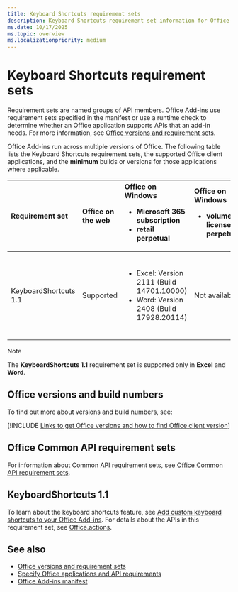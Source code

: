 ```yaml
---
title: Keyboard Shortcuts requirement sets
description: Keyboard Shortcuts requirement set information for Office Add-ins.
ms.date: 10/17/2025
ms.topic: overview
ms.localizationpriority: medium
---
```


# Keyboard Shortcuts requirement sets

Requirement sets are named groups of API members. Office Add-ins use requirement sets specified in the manifest or use a runtime check to determine whether an Office application supports APIs that an add-in needs. For more information, see [Office versions and requirement sets](/office/dev/add-ins/develop/office-versions-and-requirement-sets).

Office Add-ins run across multiple versions of Office. The following table lists the Keyboard Shortcuts requirement sets, the supported Office client applications, and the **minimum** builds or versions for those applications where applicable.

| Requirement set | Office on the web | Office on Windows<ul><li>Microsoft 365 subscription</li><li>retail perpetual</li></ul> | Office on Windows<ul><li>volume-licensed perpetual/[LTSC](/office/dev/add-ins/resources/resources-glossary#long-term-service-channel-ltsc)</li></ul> | Office on Mac | Office on iOS | Outlook on Android |
|:-----|:-----|:-----|:-----|:-----|:-----|:-----|
| KeyboardShortcuts 1.1 | Supported | <ul><li>Excel: Version 2111 (Build 14701.10000)</li><li>Word: Version 2408 (Build 17928.20114)</li></ul> | Not available | <ul><li>Excel: Version 16.55 (21111400)</li><li>Word: Version 16.88 (24081116)</li></ul>| Not supported | Not supported |

> [!NOTE]
> The **KeyboardShortcuts 1.1** requirement set is supported only in **Excel** and **Word**.

## Office versions and build numbers

To find out more about versions and build numbers, see:

[!INCLUDE [Links to get Office versions and how to find Office client version](../../includes/links-get-office-versions-builds.md)]

## Office Common API requirement sets

For information about Common API requirement sets, see [Office Common API requirement sets](office-add-in-requirement-sets.md).

## KeyboardShortcuts 1.1

To learn about the keyboard shortcuts feature, see [Add custom keyboard shortcuts to your Office Add-ins](/office/dev/add-ins/design/keyboard-shortcuts). For details about the APIs in this requirement set, see [Office.actions](/javascript/api/office/office.actions).

## See also

- [Office versions and requirement sets](/office/dev/add-ins/develop/office-versions-and-requirement-sets)
- [Specify Office applications and API requirements](/office/dev/add-ins/develop/specify-office-hosts-and-api-requirements)
- [Office Add-ins manifest](/office/dev/add-ins/develop/add-in-manifests)

